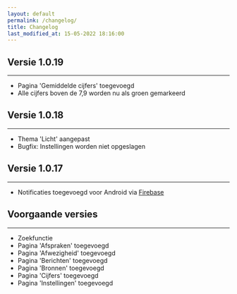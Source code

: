 ```yaml
---
layout: default
permalink: /changelog/
title: Changelog
last_modified_at: 15-05-2022 18:16:00
---
```

## Versie 1.0.19
---
- Pagina 'Gemiddelde cijfers' toegevoegd
- Alle cijfers boven de 7,9 worden nu als groen gemarkeerd

## Versie 1.0.18
---
- Thema 'Licht' aangepast 
- Bugfix: Instellingen worden niet opgeslagen

## Versie 1.0.17
---
- Notificaties toegevoegd voor Android via [Firebase](https://firebase.google.com/)

## Voorgaande versies
---
- Zoekfunctie
- Pagina 'Afspraken' toegevoegd
- Pagina 'Afwezigheid' toegevoegd
- Pagina 'Berichten' toegevoegd
- Pagina 'Bronnen' toegevoegd
- Pagina 'Cijfers' toegevoegd
- Pagina 'Instellingen' toegevoegd